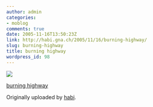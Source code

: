 ```yaml
---
author: admin
categories:
- moblog
comments: true
date: 2005-11-16T13:50:23Z
link: http://habi.gna.ch/2005/11/16/burning-highway/
slug: burning-highway
title: burning highway
wordpress_id: 98
---
```


[![](http://static.flickr.com/24/63896335_4cb66d9c88_m.jpg)](http://www.flickr.com/photos/habi/63896335/)
   

 
  [burning highway](http://www.flickr.com/photos/habi/63896335/)
    

  Originally uploaded by [habi](http://www.flickr.com/people/habi/).
 




  

